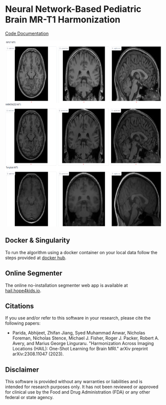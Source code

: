 # Neural Network-Based Pediatric Brain MR-T1 Harmonization
[Code Documentation](https://docs.hope4kids.io/SegmenterApp-HAIL/hail.html)

<img alt="Example Screenshot" src="https://raw.githubusercontent.com/Precision-Medical-Imaging-Group/SegmenterApp-HAIL/refs/heads/main/docs/assets/img/HarmonizationExample.png"  height="600">

## Docker & Singularity

To run the algorithm using a docker  container on your local data follow the steps provided at [docker hub](https://hub.docker.com/repository/docker/aparida12/hail2024).

## Online Segmenter

The online no-installation segmenter web app is available at [hail.hope4kids.io](https://hail.hope4kids.io/).

## Citations

If you use and/or refer to this software in your research, please cite the following papers: 

* Parida, Abhijeet, Zhifan Jiang, Syed Muhammad Anwar, Nicholas Foreman, Nicholas Stence, Michael J. Fisher, Roger J. Packer, Robert A. Avery, and Marius George Linguraru. "Harmonization Across Imaging Locations (HAIL): One-Shot Learning for Brain MRI." arXiv preprint arXiv:2308.11047 (2023).

## Disclaimer

This software is provided without any warranties or liabilities and is intended for research purposes only. It has not been reviewed or approved for clinical use by the Food and Drug Administration (FDA) or any other federal or state agency. 
